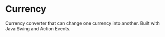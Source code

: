 # Currency
Currency converter that can change one currency into another. Built with Java Swing and Action Events.
